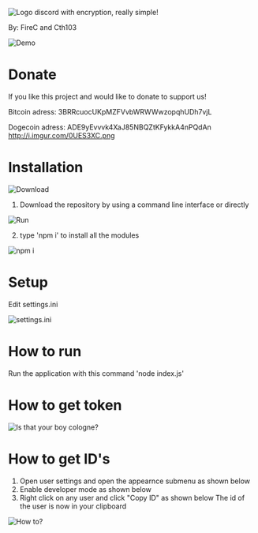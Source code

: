 ![Logo](http://i.imgur.com/1n12yaE.png)
discord with encryption, really simple!

By: FireC and Cth103

![Demo](http://i.imgur.com/AKflgLt.gif)

# Donate
If you like this project and would like to donate to support us! 

Bitcoin adress: 3BRRcuocUKpMZFVvbWRWWwzopqhUDh7vjL 

Dogecoin adress: ADE9yEvvvk4XaJ85NBQZtKFykkA4nPQdAn
http://i.imgur.com/0UES3XC.png

# Installation
![Download](http://i.imgur.com/btDHHM8.gif) 
1. Download the repository by using a command line interface or directly 

![Run](http://i.imgur.com/0UES3XC.png)

2. type 'npm i' to install all the modules 

![npm i](http://i.imgur.com/1QztdnP.png)

# Setup
Edit settings.ini

![settings.ini](http://i.imgur.com/3MNh10n.gif)

# How to run
Run the application with this command 'node index.js'

# How to get token

![Is that your boy cologne?](http://i.imgur.com/cD1xPJH.gif)

# How to get ID's
1. Open user settings and open the appearnce submenu as shown below
2. Enable developer mode as shown below
3. Right click on any user and click "Copy ID" as shown below
The id of the user is now in your clipboard

![How to?](http://i.imgur.com/f5Tyqt9.gif)

